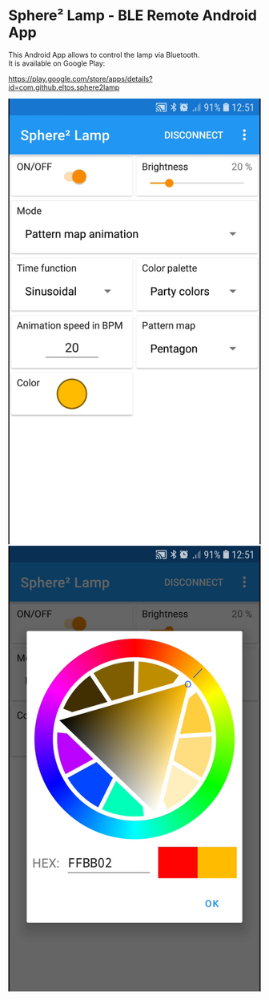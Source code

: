# Sphere² Lamp - BLE Remote Android App

This Android App allows to control the lamp via Bluetooth.  
It is available on Google Play:

https://play.google.com/store/apps/details?id=com.github.eltos.sphere2lamp

![screenshot1](store/screenshot_1.jpg)
![screenshot2](store/screenshot_2.jpg)

